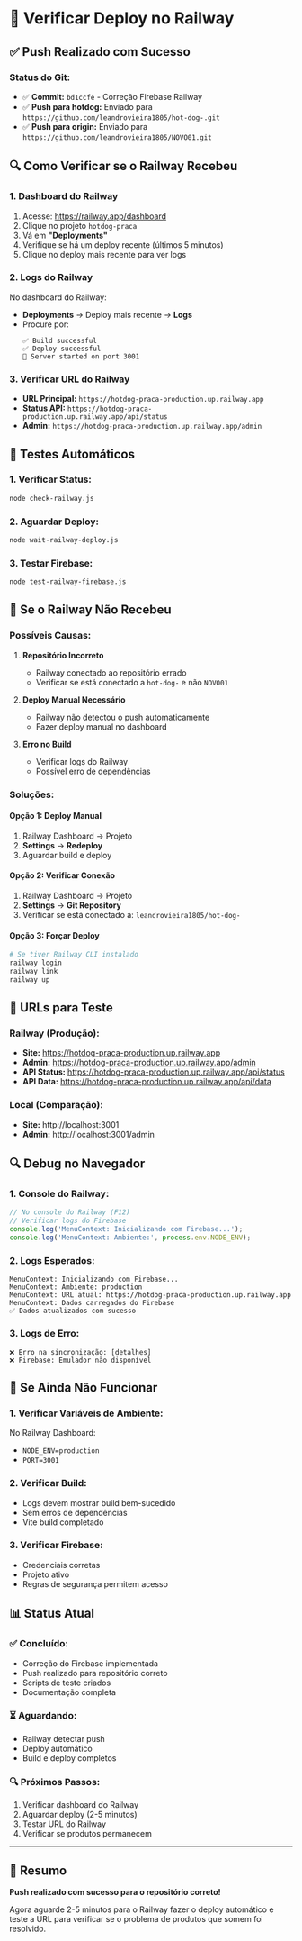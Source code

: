 # 🚂 Verificar Deploy no Railway

## ✅ Push Realizado com Sucesso

### **Status do Git:**
- ✅ **Commit:** `bd1ccfe` - Correção Firebase Railway
- ✅ **Push para hotdog:** Enviado para `https://github.com/leandrovieira1805/hot-dog-.git`
- ✅ **Push para origin:** Enviado para `https://github.com/leandrovieira1805/NOVO01.git`

## 🔍 Como Verificar se o Railway Recebeu

### **1. Dashboard do Railway**
1. Acesse: https://railway.app/dashboard
2. Clique no projeto `hotdog-praca`
3. Vá em **"Deployments"**
4. Verifique se há um deploy recente (últimos 5 minutos)
5. Clique no deploy mais recente para ver logs

### **2. Logs do Railway**
No dashboard do Railway:
- **Deployments** → Deploy mais recente → **Logs**
- Procure por:
  ```
  ✅ Build successful
  ✅ Deploy successful
  🚀 Server started on port 3001
  ```

### **3. Verificar URL do Railway**
- **URL Principal:** `https://hotdog-praca-production.up.railway.app`
- **Status API:** `https://hotdog-praca-production.up.railway.app/api/status`
- **Admin:** `https://hotdog-praca-production.up.railway.app/admin`

## 🧪 Testes Automáticos

### **1. Verificar Status:**
```bash
node check-railway.js
```

### **2. Aguardar Deploy:**
```bash
node wait-railway-deploy.js
```

### **3. Testar Firebase:**
```bash
node test-railway-firebase.js
```

## 🔧 Se o Railway Não Recebeu

### **Possíveis Causas:**

1. **Repositório Incorreto**
   - Railway conectado ao repositório errado
   - Verificar se está conectado a `hot-dog-` e não `NOVO01`

2. **Deploy Manual Necessário**
   - Railway não detectou o push automaticamente
   - Fazer deploy manual no dashboard

3. **Erro no Build**
   - Verificar logs do Railway
   - Possível erro de dependências

### **Soluções:**

#### **Opção 1: Deploy Manual**
1. Railway Dashboard → Projeto
2. **Settings** → **Redeploy**
3. Aguardar build e deploy

#### **Opção 2: Verificar Conexão**
1. Railway Dashboard → Projeto
2. **Settings** → **Git Repository**
3. Verificar se está conectado a: `leandrovieira1805/hot-dog-`

#### **Opção 3: Forçar Deploy**
```bash
# Se tiver Railway CLI instalado
railway login
railway link
railway up
```

## 📱 URLs para Teste

### **Railway (Produção):**
- **Site:** https://hotdog-praca-production.up.railway.app
- **Admin:** https://hotdog-praca-production.up.railway.app/admin
- **API Status:** https://hotdog-praca-production.up.railway.app/api/status
- **API Data:** https://hotdog-praca-production.up.railway.app/api/data

### **Local (Comparação):**
- **Site:** http://localhost:3001
- **Admin:** http://localhost:3001/admin

## 🔍 Debug no Navegador

### **1. Console do Railway:**
```javascript
// No console do Railway (F12)
// Verificar logs do Firebase
console.log('MenuContext: Inicializando com Firebase...');
console.log('MenuContext: Ambiente:', process.env.NODE_ENV);
```

### **2. Logs Esperados:**
```
MenuContext: Inicializando com Firebase...
MenuContext: Ambiente: production
MenuContext: URL atual: https://hotdog-praca-production.up.railway.app
MenuContext: Dados carregados do Firebase
✅ Dados atualizados com sucesso
```

### **3. Logs de Erro:**
```
❌ Erro na sincronização: [detalhes]
❌ Firebase: Emulador não disponível
```

## 🚨 Se Ainda Não Funcionar

### **1. Verificar Variáveis de Ambiente:**
No Railway Dashboard:
- `NODE_ENV=production`
- `PORT=3001`

### **2. Verificar Build:**
- Logs devem mostrar build bem-sucedido
- Sem erros de dependências
- Vite build completado

### **3. Verificar Firebase:**
- Credenciais corretas
- Projeto ativo
- Regras de segurança permitem acesso

## 📊 Status Atual

### **✅ Concluído:**
- Correção do Firebase implementada
- Push realizado para repositório correto
- Scripts de teste criados
- Documentação completa

### **⏳ Aguardando:**
- Railway detectar push
- Deploy automático
- Build e deploy completos

### **🔍 Próximos Passos:**
1. Verificar dashboard do Railway
2. Aguardar deploy (2-5 minutos)
3. Testar URL do Railway
4. Verificar se produtos permanecem

---

## 🎯 Resumo

**Push realizado com sucesso para o repositório correto!** 

Agora aguarde 2-5 minutos para o Railway fazer o deploy automático e teste a URL para verificar se o problema de produtos que somem foi resolvido. 